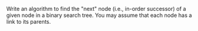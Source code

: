 Write an algorithm to find the "next" node (i.e., in-order successor) of a given node in  a binary search tree.  You may assume that each node has a link to its parents.